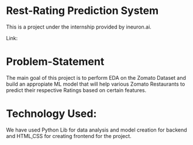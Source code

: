 # Rest-Rating Prediction System
This is a project under the internship provided by ineuron.ai.

Link: 

# Problem-Statement
The main goal of this project is to perform EDA on the Zomato Dataset and build an appropiate ML model that will help various Zomato Restaurants to predict their respective Ratings based on certain features.

# Technology Used:
We have used Python Lib for data analysis and model creation for backend and HTML,CSS for creating frontend for the project.
